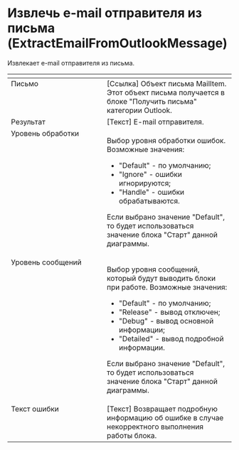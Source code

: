 # Извлечь e-mail отправителя из письма (ExtractEmailFromOutlookMessage)

Извлекает e-mail отправителя из письма.

<table data-header-hidden><thead><tr><th width="239" valign="top"></th><th width="311" valign="top"></th></tr></thead><tbody><tr><td valign="top">Письмо</td><td valign="top">[Ссылка] Объект письма MailItem. Этот объект письма получается в блоке "Получить письма" категории Outlook.</td></tr><tr><td valign="top">Результат</td><td valign="top">[Текст] E-mail отправителя.</td></tr><tr><td valign="top">Уровень обработки</td><td valign="top"><p>Выбор уровня обработки ошибок. Возможные значения: </p><ul><li>"Default" - по умолчанию; </li><li>"Ignore" - ошибки игнорируются; </li><li>"Handle" - ошибки обрабатываются. </li></ul><p>Если выбрано значение "Default", то будет использоваться значение блока "Старт" данной диаграммы.</p></td></tr><tr><td valign="top">Уровень сообщений</td><td valign="top"><p>Выбор уровня сообщений, который будут выводить блоки при работе. Возможные значения: </p><ul><li>"Default" - по умолчанию; </li><li>"Release" - вывод отключен; </li><li>"Debug" - вывод основной информации; </li><li>"Detailed" - вывод подробной информации. </li></ul><p>Если выбрано значение "Default", то будет использоваться значение блока "Старт" данной диаграммы.</p></td></tr><tr><td valign="top">Текст ошибки</td><td valign="top">[Текст] Возвращает подробную информацию об ошибке в случае некорректного выполнения работы блока.</td></tr></tbody></table>
